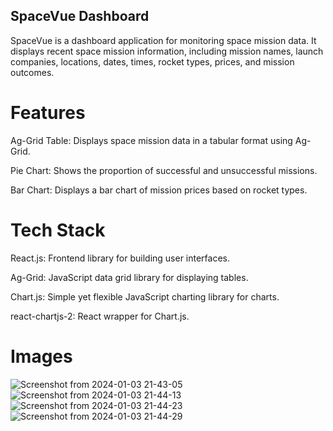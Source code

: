 ## SpaceVue Dashboard
SpaceVue is a dashboard application for monitoring space mission data. It displays recent space mission information, including mission names, launch companies, locations, dates, times, rocket types, prices, and mission outcomes.

# Features

Ag-Grid Table: Displays space mission data in a tabular format using Ag-Grid. 

Pie Chart: Shows the proportion of successful and unsuccessful missions.

Bar Chart: Displays a bar chart of mission prices based on rocket types.

# Tech Stack

React.js: Frontend library for building user interfaces.

Ag-Grid: JavaScript data grid library for displaying tables.

Chart.js: Simple yet flexible JavaScript charting library for charts.

react-chartjs-2: React wrapper for Chart.js.

# Images
![Screenshot from 2024-01-03 21-43-05](https://github.com/madhurisonawat/Space-mission/assets/63995668/a75d1ded-2ab2-40e5-a43a-1f2616f1e040)
![Screenshot from 2024-01-03 21-44-13](https://github.com/madhurisonawat/Space-mission/assets/63995668/9cd103b4-9acc-4f75-8796-7d37f529230b)
![Screenshot from 2024-01-03 21-44-23](https://github.com/madhurisonawat/Space-mission/assets/63995668/2864e116-606f-48df-bf62-3c493a0427bf)
![Screenshot from 2024-01-03 21-44-29](https://github.com/madhurisonawat/Space-mission/assets/63995668/a7b03477-36d8-402a-beec-5ad69ba81a66)


